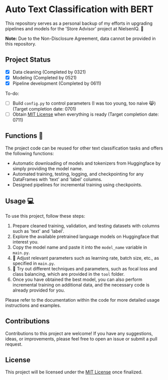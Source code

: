 # Auto Text Classification with BERT

This repository serves as a personal backup of my efforts in upgrading pipelines and models for the 'Store Advisor' project at NielsenIQ. :tada:

**Note:** Due to the Non-Disclosure Agreement, data cannot be provided in this repository.

## Project Status
- [x] Data cleaning (Completed by 0321)
- [x] Modeling (Completed by 0521)
- [x] Pipeline development (Completed by 0611)

To-do:
- [ ] Build `config.py` to control parameters (I was too young, too naive 😹) (Target completion date: 0701)
- [ ] Obtain [MIT License](LICENSE) when everything is ready (Target completion date: 0711)
## Functions :rocket:

The project code can be reused for other text classification tasks and offers the following functions:

- Automatic downloading of models and tokenizers from Huggingface by simply providing the model name.
- Automated training, testing, logging, and checkpointing for any DataFrames with 'text' and 'label' columns.
- Designed pipelines for incremental training using checkpoints.

## Usage :computer:

To use this project, follow these steps:

1. Prepare cleaned training, validation, and testing datasets with columns such as 'text' and 'label'.
2. Explore the available pretrained language models on Huggingface that interest you.
3. Copy the model name and paste it into the `model_name` variable in `main.py`.
4. :wrench: Adjust relevant parameters such as learning rate, batch size, etc., as specified in `main.py`.
5. :wrench: Try out different techniques and parameters, such as focal loss and class balancing, which are provided in the `tool` folder.
6. Once you have obtained the best model, you can also perform incremental training on additional data, and the necessary code is already provided for you.

Please refer to the documentation within the code for more detailed usage instructions and examples.

## Contributions

Contributions to this project are welcome! If you have any suggestions, ideas, or improvements, please feel free to open an issue or submit a pull request.

## License

This project will be licensed under the [MIT License](LICENSE) once finalized.
